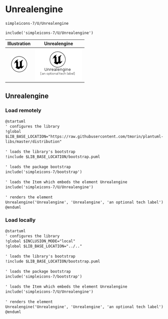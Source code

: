 # Unrealengine


```text
simpleicons-7/U/Unrealengine
```

```text
include('simpleicons-7/U/Unrealengine')
```



| Illustration | Unrealengine |
| :---: | :---: |
| ![illustration for Illustration](../../simpleicons-7/U/Unrealengine.png) | ![illustration for Unrealengine](../../simpleicons-7/U/Unrealengine.Local.png) |




## Unrealengine

### Load remotely
```plantuml
@startuml
' configures the library
!global $LIB_BASE_LOCATION="https://raw.githubusercontent.com/tmorin/plantuml-libs/master/distribution"

' loads the library's bootstrap
!include $LIB_BASE_LOCATION/bootstrap.puml

' loads the package bootstrap
include('simpleicons-7/bootstrap')

' loads the Item which embeds the element Unrealengine
include('simpleicons-7/U/Unrealengine')

' renders the element
Unrealengine('Unrealengine', 'Unrealengine', 'an optional tech label')
@enduml
```

### Load locally
```plantuml
@startuml
' configures the library
!global $INCLUSION_MODE="local"
!global $LIB_BASE_LOCATION="../.."

' loads the library's bootstrap
!include $LIB_BASE_LOCATION/bootstrap.puml

' loads the package bootstrap
include('simpleicons-7/bootstrap')

' loads the Item which embeds the element Unrealengine
include('simpleicons-7/U/Unrealengine')

' renders the element
Unrealengine('Unrealengine', 'Unrealengine', 'an optional tech label')
@enduml
```

